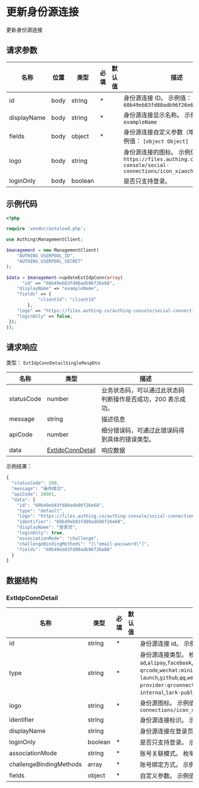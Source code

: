 # 更新身份源连接

<!--
  警告⚠️：
  不要直接修改该文档，
  https://github.com/Authing/authing-docs-factory
  使用该项目进行生成
-->

更新身份源连接

## 请求参数

| 名称 | 位置 | 类型 | 必填 | 默认值 | 描述 |
| ---- | --- | ---- | ---- | ---- | ---- |
| id | body | string | \* |  | 身份源连接 ID。 示例值： `60b49eb83fd80adb96f26e68` |
| displayName | body | string | \* |  | 身份源连接显示名称。 示例值： `exampleName` |
| fields | body | object | \* |  | 身份源连接自定义参数（增量修改）。 示例值： `[object Object]` |
| logo | body | string |  |  | 身份源连接的图标。 示例值： `https://files.authing.co/authing-console/social-connections/icon_xiaochengxu@2x.png` |
| loginOnly | body | boolean |  |  | 是否只支持登录。  |


## 示例代码

```php
<?php

require 'vendor/autoload.php';

use Authing\ManagementClient;

$management = new ManagementClient(
    "AUTHING_USERPOOL_ID",
    "AUTHING_USERPOOL_SECRET"
);

$data = $management->updateExtIdpConn(array(
      "id" => "60b49eb83fd80adb96f26e68",
    "displayName" => "exampleName",
    "fields" => {
			"clientId":	"clientId"
		},
    "logo" => "https://files.authing.co/authing-console/social-connections/icon_xiaochengxu@2x.png",
    "loginOnly" => false,
 });
));
```


## 请求响应

类型： `ExtIdpConnDetailSingleRespDto`

| 名称 | 类型 | 描述 |
| ---- | ---- | ---- |
| statusCode | number | 业务状态码，可以通过此状态码判断操作是否成功，200 表示成功。 |
| message | string | 描述信息 |
| apiCode | number | 细分错误码，可通过此错误码得到具体的错误类型。 |
| data | <a href="#ExtIdpConnDetail">ExtIdpConnDetail</a> | 响应数据 |



示例结果：

```js
{
  "statusCode": 200,
  "message": "操作成功",
  "apiCode": 20001,
  "data": {
    "id": "60b49eb83fd80adb96f26e68",
    "type": "default",
    "logo": "https://files.authing.co/authing-console/social-connections/icon_xiaochengxu@2x.png",
    "identifier": "60b49eb83fd80adb96f26e68",
    "displayName": "登录页",
    "loginOnly": true,
    "associationMode": "challenge",
    "challengeBindingMethods": "[\"email-password\"]",
    "fields": "60b49eb83fd80adb96f26e68"
  }
}
```

## 数据结构


### <a id="ExtIdpConnDetail"></a> ExtIdpConnDetail

| 名称 | 类型 | 必填 |默认值| 描述 |
| ---- |  ---- | ---- | --- | ---- |
| id | string | \* |  | 身份源连接 id。 示例值： `60b49eb83fd80adb96f26e68`  |
  | type | string | \* |  | 身份源连接类型。 枚举值：`oidc`,`oauth`,`saml`,`ldap`,`ad`,`cas`,`azure-ad`,`alipay`,`facebook`,`twitter`,`google`,`wechat:pc`,`wechat:mobile`,`wechat:webpage-authorization`,`wechatmp-qrcode`,`wechat:miniprogram:default`,`wechat:miniprogram:qrconnect`,`wechat:miniprogram:app-launch`,`github`,`qq`,`wechatwork:corp:qrconnect`,`wechatwork:agency:qrconnect`,`wechatwork:service-provider:qrconnect`,`wechatwork:mobile`,`dingtalk`,`dingtalk:provider`,`weibo`,`apple`,`apple:web`,`baidu`,`lark-internal`,`lark-public`,`gitlab`,`linkedin`,`slack`,`yidun`,`qingcloud`,`gitee`,`instagram`  |
  | logo | string | \* |  | 身份源图标。 示例值： `https://files.authing.co/authing-console/social-connections/icon_xiaochengxu@2x.png`  |
  | identifier | string |  |  | 身份源连接标识。 示例值： `60b49eb83fd80adb96f26e68`  |
  | displayName | string |  |  | 身份源连接在登录页的显示名称。 示例值： `登录页`  |
  | loginOnly | boolean | \* |  | 是否只支持登录。 示例值： `true`  |
  | associationMode | string | \* |  | 账号关联模式。 枚举值：`none`,`field`,`challenge`  |
  | challengeBindingMethods | array | \* |  | 账号绑定方式。 示例值： `["email-password"]`  |
  | fields | object | \* |  | 自定义参数。 示例值： `60b49eb83fd80adb96f26e68`  |
  

